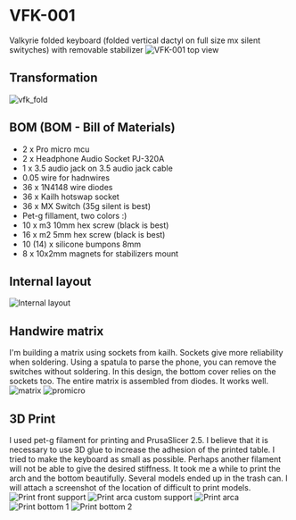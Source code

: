 # VFK-001
Valkyrie folded keyboard (folded vertical dactyl on full size mx silent swityches) with removable stabilizer
![VFK-001 top view](images/vfk-001_top_view.jpg)

## Transformation
![vfk_fold](images/vfk_fold2.gif)

## BOM (BOM - Bill of Materials)
- 2 x Pro micro mcu
- 2 x Headphone Audio Socket PJ-320A
- 1 x 3.5 audio jack on 3.5 audio jack cable 
- 0.05 wire for hadnwires
- 36 x 1N4148 wire diodes
- 36 x Kailh hotswap socket 
- 36 x MX Switch (35g silent is best)
- Pet-g fillament, two colors :)
- 10 x m3 10mm hex screw (black is best)
- 16 x m2 5mm hex screw (black is best)
- 10 (14) x silicone bumpons 8mm 
- 8 x 10x2mm magnets for stabilizers mount

## Internal layout
![Internal layout](images/vfk-001_inside.png)

## Handwire matrix 
I'm building a matrix using sockets from kailh. Sockets give more reliability when soldering. Using a spatula to parse the phone, you can remove the switches without soldering. In this design, the bottom cover relies on the sockets too. The entire matrix is assembled from diodes. It works well.
![matrix](images/Handwire_matrix.png)
![promicro](images/promicro_pins.png)

## 3D Print
I used pet-g filament for printing and PrusaSlicer 2.5. I believe that it is necessary to use 3D glue to increase the adhesion of the printed table. I tried to make the keyboard as small as possible. Perhaps another filament will not be able to give the desired stiffness. It took me a while to print the arch and the bottom beautifully. Several models ended up in the trash can. I will attach a screenshot of the location of difficult to print models.
![Print front support](images/print_front_sup.png)
![Print arca custom support](images/print_arca_cust_sup.png)
![Print arca](images/print_arca_sup.png)
![Print bottom 1](images/print_bottom_ins.png)
![Print bottom 2](images/pritn_bottom_out.png)


